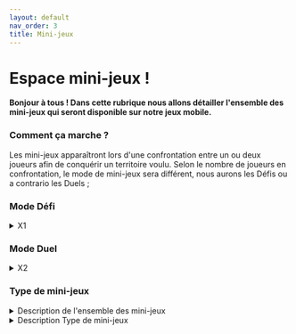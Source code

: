 ```yaml
---
layout: default
nav_order: 3
title: Mini-jeux
---
```

# Espace mini-jeux !
**Bonjour à tous ! Dans cette rubrique nous allons détailler l'ensemble des mini-jeux qui seront disponible sur notre jeux mobile.**

### Comment ça marche ?
Les mini-jeux apparaîtront lors d'une confrontation entre un ou deux joueurs afin de conquérir un territoire voulu.
Selon le nombre de joueurs en confrontation, le mode de mini-jeux sera différent, nous aurons les Défis ou a contrario les Duels ;

### Mode Défi
<details>
<summary>X1</summary>
    Pour un joueur effectuant une conquête d'un territoire n'étant adjacent à aucun autre joueur, après apparition d'un onglet "Défis",
    le mode de jeu "Défis" se lancera permettant au joueur de choisir le nombre de case à parier (photo à venir), 
    ainsi que le type de jeu à effectuer, le joueur aura dès lors du lancement du jeu un timing.
    
        Cas ou le joueur gagne : Ce dernier gagne alors la mise quui lui a été édité puis reprend le jeu.
        
        Cas ou le joueur perd  : Il se verra retirer le nombre de case misée pendant la pré-disposition du défis, 
        puis peut reprendre à son tour le jeu. 
</details>
   
        
### Mode Duel
<details>
<summary>X2</summary>
    Concernant la confrontation entre deux joueur, ce dernier mode de jeu se lancera lorsqu'un joueur (appelé actif)
    décide de conquérir un certain nombre de case qui dans ce cas est adjacent à un ou plusieurs autres joueurs (eux appelés passifs), 
    le joueur passif verra apparaître alors un onglet "Duels", en cliquant dessus il verra apparaître une page dans laquelle 
    il pourra choisir à la fois le nombre de case à parier mais aussi quel joueur à affronter dans le cas ou il y aurait +>2joueurs.
       
        Cas ou le joueur actif gagne : Il (re)gagne la mise qu'il avait mit ainsi que la mise prévu, le joueur passif, lui, 
        ne perd pas ses cases misés mais perds le nombre de case misé par le joueur adverse. 
        
        Cas ou le joueur perd  : Il se verra retirer le nombre de case misée pendant la pré-disposition du défis, 
        puis peut reprendre à son tour le jeu.
</details>
    
### Type de mini-jeux

<details>
<summary>Description de l'ensemble des mini-jeux</summary>
  Dans cette partie, nous allons détailler les différents  mini-jeux présent pour les deux modes.
    
    En premier lieu, concernant le Mode Défi, ce dernier est composé de 6 différents mini-jeux dans lequel nous pouvons retrouver :
    
* *Reproduction d'image* : Ce mini-jeux concernera comme son nom l'indique le reproduction d'image dans lequel
* *Egnimes* :
* *7 differences* :
* *Traduction* :
* *Où est Charlie ?* :

  En second temps, nous avons les 6 mini-jeux du mode Duel :

* *Le Labyrinthe* : 1 labyrinthe/2 joueurs/2 clés ; Chaque joueur est disposé à chaque extrémité du labyrinthe, dès le commcement du chrono, les deux joueurs devront arrivé au centre du labyrinthe récupéré leur clé et la rapporter le plus vite possible à son équipe. 
* *Jeu de logique* : Ce mode de jeu est basé sur les différents jeu (à compléter)
* *Rally* : 2 routes/2 joueurs ; chaque joueur est en posséssion d'une voiture, les deux véhicules roulent de plus en plus vite, le but des deux joueurs est d'éviter le plus d'obstacle possible. Les joueurs pourront utiliser les touches "fléches Droite/gauche" afin de pouvoir éviter les obstacles.
* *Lutte* :  ici, les deux joueurs devront éjecter le joueur adverse hors de sa zone, ils devront spammer le touche "espace" le plus vite possible.
* *Compteur aveugle* : Un compteur de 10.00 s se lancera, il restera visible jusqu'a 2.50 s puis continuera indéfiniment, jusqu'à ce que les deux joueurs pressent la touche "espace". Le but, ici, est d'estimer le plus précisément lorsque le compteur arrive à 10.00 s, les deux joueurs devront donc appuyer sur la touche "espace", le joueur étant le plus proche de 10.00 s remporte la partie.
* *Les Nageurs* :
</details>

<details>
<summary>Description Type de mini-jeux</summary>
  Dans cette partie, nous allons détailler les différents types de mini-jeux présent pour les deux modes.
</details>

    
